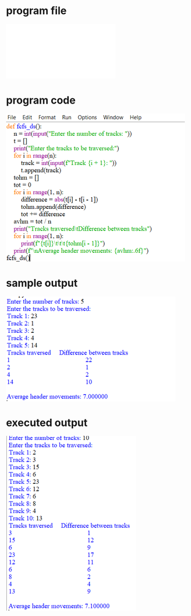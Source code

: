
# program file
![program file](FCFS_510.py)

# program code 
![program code](FCFS_CODE_510.png)

# sample output
![sample output](FCFS_IO_510.png)

# executed output
![executed output](FCFS_EO_510.png)

